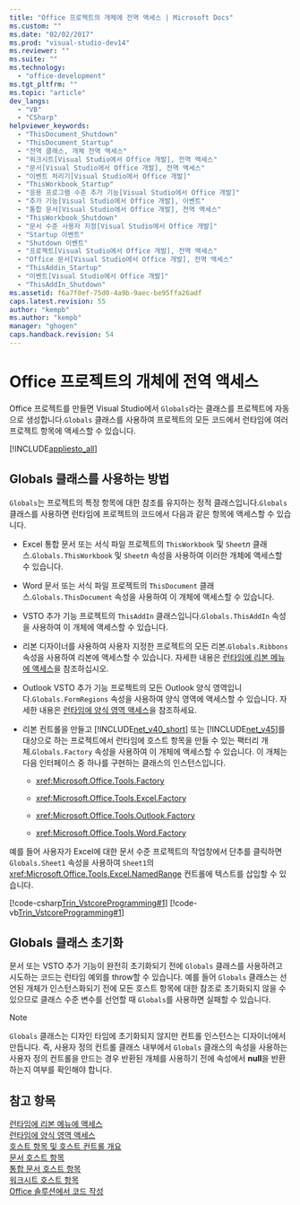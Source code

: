 ```yaml
---
title: "Office 프로젝트의 개체에 전역 액세스 | Microsoft Docs"
ms.custom: ""
ms.date: "02/02/2017"
ms.prod: "visual-studio-dev14"
ms.reviewer: ""
ms.suite: ""
ms.technology: 
  - "office-development"
ms.tgt_pltfrm: ""
ms.topic: "article"
dev_langs: 
  - "VB"
  - "CSharp"
helpviewer_keywords: 
  - "ThisDocument_Shutdown"
  - "ThisDocument_Startup"
  - "전역 클래스, 개체 전역 액세스"
  - "워크시트[Visual Studio에서 Office 개발], 전역 액세스"
  - "문서[Visual Studio에서 Office 개발], 전역 액세스"
  - "이벤트 처리기[Visual Studio에서 Office 개발]"
  - "ThisWorkbook_Startup"
  - "응용 프로그램 수준 추가 기능[Visual Studio에서 Office 개발]"
  - "추가 기능[Visual Studio에서 Office 개발], 이벤트"
  - "통합 문서[Visual Studio에서 Office 개발], 전역 액세스"
  - "ThisWorkbook_Shutdown"
  - "문서 수준 사용자 지정[Visual Studio에서 Office 개발]"
  - "Startup 이벤트"
  - "Shutdown 이벤트"
  - "프로젝트[Visual Studio에서 Office 개발], 전역 액세스"
  - "Office 문서[Visual Studio에서 Office 개발], 전역 액세스"
  - "ThisAddin_Startup"
  - "이벤트[Visual Studio에서 Office 개발]"
  - "ThisAddIn_Shutdown"
ms.assetid: f6a7f0ef-75d0-4a9b-9aec-be95ffa26adf
caps.latest.revision: 55
author: "kempb"
ms.author: "kempb"
manager: "ghogen"
caps.handback.revision: 54
---
```

# Office 프로젝트의 개체에 전역 액세스
  Office 프로젝트를 만들면 Visual Studio에서 `Globals`라는 클래스를 프로젝트에 자동으로 생성합니다.`Globals` 클래스를 사용하여 프로젝트의 모든 코드에서 런타임에 여러 프로젝트 항목에 액세스할 수 있습니다.  
  
 [!INCLUDE[appliesto_all](../vsto/includes/appliesto-all-md.md)]  
  
## Globals 클래스를 사용하는 방법  
 `Globals`는 프로젝트의 특정 항목에 대한 참조를 유지하는 정적 클래스입니다.`Globals` 클래스를 사용하면 런타임에 프로젝트의 코드에서 다음과 같은 항목에 액세스할 수 있습니다.  
  
-   Excel 통합 문서 또는 서식 파일 프로젝트의 `ThisWorkbook` 및 `Sheet`*n* 클래스.`Globals.ThisWorkbook` 및 `Sheet`*n* 속성을 사용하여 이러한 개체에 액세스할 수 있습니다.  
  
-   Word 문서 또는 서식 파일 프로젝트의 `ThisDocument` 클래스.`Globals.ThisDocument` 속성을 사용하여 이 개체에 액세스할 수 있습니다.  
  
-   VSTO 추가 기능 프로젝트의 `ThisAddIn` 클래스입니다.`Globals.ThisAddIn` 속성을 사용하여 이 개체에 액세스할 수 있습니다.  
  
-   리본 디자이너를 사용하여 사용자 지정한 프로젝트의 모든 리본.`Globals.Ribbons` 속성을 사용하여 리본에 액세스할 수 있습니다. 자세한 내용은 [런타임에 리본 메뉴에 액세스](../vsto/accessing-the-ribbon-at-run-time.md)을 참조하십시오.  
  
-   Outlook VSTO 추가 기능 프로젝트의 모든 Outlook 양식 영역입니다.`Globals.FormRegions` 속성을 사용하여 양식 영역에 액세스할 수 있습니다. 자세한 내용은 [런타임에 양식 영역 액세스](../vsto/accessing-a-form-region-at-run-time.md)을 참조하세요.  
  
-   리본 컨트롤을 만들고 [!INCLUDE[net_v40_short](../sharepoint/includes/net-v40-short-md.md)] 또는 [!INCLUDE[net_v45](../vsto/includes/net-v45-md.md)]를 대상으로 하는 프로젝트에서 런타임에 호스트 항목을 만들 수 있는 팩터리 개체.`Globals.Factory` 속성을 사용하여 이 개체에 액세스할 수 있습니다. 이 개체는 다음 인터페이스 중 하나를 구현하는 클래스의 인스턴스입니다.  
  
    -   <xref:Microsoft.Office.Tools.Factory>  
  
    -   <xref:Microsoft.Office.Tools.Excel.Factory>  
  
    -   <xref:Microsoft.Office.Tools.Outlook.Factory>  
  
    -   <xref:Microsoft.Office.Tools.Word.Factory>  
  
 예를 들어 사용자가 Excel에 대한 문서 수준 프로젝트의 작업창에서 단추를 클릭하면 `Globals.Sheet1` 속성을 사용하여 `Sheet1`의 <xref:Microsoft.Office.Tools.Excel.NamedRange> 컨트롤에 텍스트를 삽입할 수 있습니다.  
  
 [!code-csharp[Trin_VstcoreProgramming#1](../snippets/csharp/VS_Snippets_OfficeSP/Trin_VstcoreProgramming/CS/Sheet1.cs#1)]
 [!code-vb[Trin_VstcoreProgramming#1](../snippets/visualbasic/VS_Snippets_OfficeSP/Trin_VstcoreProgramming/VB/Sheet1.vb#1)]  
  
## Globals 클래스 초기화  
 문서 또는 VSTO 추가 기능이 완전히 초기화되기 전에 `Globals` 클래스를 사용하려고 시도하는 코드는 런타임 예외를 throw할 수 있습니다. 예를 들어 `Globals` 클래스는 선언된 개체가 인스턴스화되기 전에 모든 호스트 항목에 대한 참조로 초기화되지 않을 수 있으므로 클래스 수준 변수를 선언할 때 `Globals`를 사용하면 실패할 수 있습니다.  
  
> [!NOTE]  
>  `Globals` 클래스는 디자인 타임에 초기화되지 않지만 컨트롤 인스턴스는 디자이너에서 만듭니다. 즉, 사용자 정의 컨트롤 클래스 내부에서 `Globals` 클래스의 속성을 사용하는 사용자 정의 컨트롤을 만드는 경우 반환된 개체를 사용하기 전에 속성에서 **null**을 반환하는지 여부를 확인해야 합니다.  
  
## 참고 항목  
 [런타임에 리본 메뉴에 액세스](../vsto/accessing-the-ribbon-at-run-time.md)   
 [런타임에 양식 영역 액세스](../vsto/accessing-a-form-region-at-run-time.md)   
 [호스트 항목 및 호스트 컨트롤 개요](../vsto/host-items-and-host-controls-overview.md)   
 [문서 호스트 항목](../vsto/document-host-item.md)   
 [통합 문서 호스트 항목](../vsto/workbook-host-item.md)   
 [워크시트 호스트 항목](../vsto/worksheet-host-item.md)   
 [Office 솔루션에서 코드 작성](../vsto/writing-code-in-office-solutions.md)  
  
  